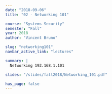 ```yaml
---
date: "2018-09-06"
title: "02 - Networking 101"

course: "Systems Security"
semester: "Fall"
year: 2018
author: "Vincent Bruno"

slug: "networking101"
navbar_active_link: "lectures"

summary: |
  Networking 192.168.1.101

slides: "/slides/fall2018/Networking_101.pdf"

has_page: false
---
```



